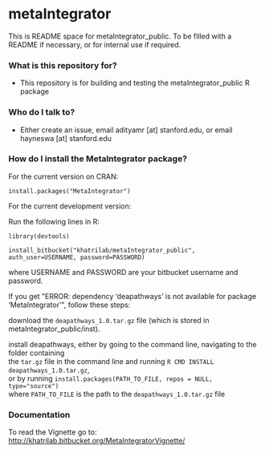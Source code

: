 # metaIntegrator #

This is README space for metaIntegrator_public. To be filled with a README if necessary, or for internal use if required.

### What is this repository for? ###

*  This repository is for building and testing the metaIntegrator_public R package

### Who do I talk to? ###

* Either create an issue, email adityamr [at] stanford.edu, or email hayneswa [at] stanford.edu

### How do I install the MetaIntegrator package? ###

For the current version on CRAN:

`install.packages("MetaIntegrator")`

For the current development version:

Run the following lines in R:

`library(devtools)`

`install_bitbucket("khatrilab/metaIntegrator_public", auth_user=USERNAME, password=PASSWORD)`

where USERNAME and PASSWORD are your bitbucket username and password.  
  
  
If you get "ERROR: dependency ‘deapathways’ is not available for package ‘MetaIntegrator’", follow these steps:  

download the `deapathways_1.0.tar.gz` file (which is stored in metaIntegrator_public/inst).

install deapathways, either by going to the command line, navigating to the folder containing  
the `tar.gz` file in the command line and running `R CMD INSTALL deapathways_1.0.tar.gz`,  
or by running `install.packages(PATH_TO_FILE, repos = NULL, type="source")`  
where `PATH_TO_FILE` is the path to the `deapathways_1.0.tar.gz` file  


### Documentation ###
To read the Vignette go to: http://khatrilab.bitbucket.org/MetaIntegratorVignette/